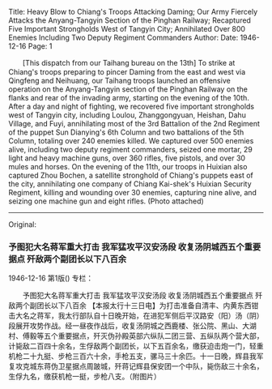Title: Heavy Blow to Chiang's Troops Attacking Daming; Our Army Fiercely Attacks the Anyang-Tangyin Section of the Pinghan Railway; Recaptured Five Important Strongholds West of Tangyin City; Annihilated Over 800 Enemies Including Two Deputy Regiment Commanders
Author:
Date: 1946-12-16
Page: 1

　　[This dispatch from our Taihang bureau on the 13th] To strike at Chiang's troops preparing to pincer Daming from the east and west via Qingfeng and Neihuang, our Taihang troops launched an offensive operation on the Anyang-Tangyin section of the Pinghan Railway on the flanks and rear of the invading army, starting on the evening of the 10th. After a day and night of fighting, we recovered five important strongholds west of Tangyin city, including Loulou, Zhanggongyuan, Heishan, Dahu Village, and Fuyi, annihilating most of the 3rd Battalion of the 2nd Regiment of the puppet Sun Dianying's 6th Column and two battalions of the 5th Column, totaling over 240 enemies killed. We captured over 500 enemies alive, including two deputy regiment commanders, seized one mortar, 29 light and heavy machine guns, over 360 rifles, five pistols, and over 30 mules and horses. On the evening of the 11th, our troops in Huixian also captured Zhou Bochen, a satellite stronghold of Chiang's puppets east of the city, annihilating one company of Chiang Kai-shek's Huixian Security Regiment, killing and wounding over 30 enemies, capturing nine alive, and seizing one machine gun and eight rifles. (Photo attached)



<hr /> 

Original: 


### 予图犯大名蒋军重大打击  我军猛攻平汉安汤段  收复汤阴城西五个重要据点  歼敌两个副团长以下八百余

1946-12-16
第1版()
专栏：

　　予图犯大名蒋军重大打击
    我军猛攻平汉安汤段
    收复汤阴城西五个重要据点
    歼敌两个副团长以下八百余
    【本报太行十三日电】为打击准备自清丰、内黄东西钳击大名之蒋军，我太行部队自十日晚开始，在进犯军侧后平汉路安（阳）汤（阴）段展开攻势作战。经一昼夜作战后，收复汤阴城之西鹿楼、张公院、黑山、大湖村、傅毅等五个重要据点，歼灭伪孙殿英部六纵队二团三营、五纵队两个营大部，计毙敌二百四十余名，生俘敌两个副团长，以下五百余名，缴获迫击炮一门，轻重机枪二十九挺、步枪三百六十余，手枪五支，骡马三十余匹。十一日晚，辉县我军复攻克城东蒋伪卫星据点周跛城，歼蒋记辉县保安团一个中队，毙伤敌三十余名，生俘九名，缴获机枪一挺，步枪八支。（附图片）
